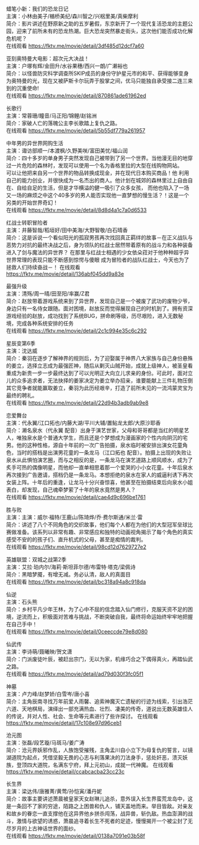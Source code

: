 蜡笔小新：我们的恐龙日记  
主演：小林由美子/楢桥美纪/森川智之/兴梠里美/真柴摩利  
简介：影片讲述在野原新之助的五岁暑假，东京新开了一个现代复活恐龙的主题公园，迎来了前所未有的恐龙热潮。巨大恐龙突然暴走街头，这次他们能否成功化解危机呢？  
在线观看  https://fktv.me/movie/detail/3df485d12dcf7a60  


亚刻奥特曼大电影：超次元大决战！  
主演：户塚有辉/金田升/水谷果穗/西兴一朗/广濑裕也  
简介：以怪兽防灾科学调查所SKIP成员的身份守护星元市的和平、获得能够变身为奥特曼的光，现在又被萨斯卡尔玩弄于股掌之间，优马只能独自承受接二连三来到的沉重使命!  
在线观看  https://fktv.me/movie/detail/870861ade61962ed    


长歌行  
主演：常蓉珊/瞳音/马正阳/锦鲤/赵铭洲  
简介：家破人亡的落魄公主李长歌踏上复仇之路。  
在线观看  https://fktv.me/movie/detail/5b55df779a261957      


中年男的异世界网购生活  
主演：诹访部顺一/本渡枫/久野美咲/富田美忧/福山润  
简介：四十多岁的单身男子突然发现自己被带到了另一个世界。当他漫无目的地穿过一片危险的森林时，发现可以使用一个名为香格里拉的大型在线购物网站。  
可以让他把来自另一个世界的物品转换成现金，并在现代日本购买商品！他 利用自己的能力创业，并很快成为一名杰出的商人。他计划在城郊的森林里过上自由自在、自给自足的生活，但是才华横溢的健一吸引了众多女孩，
而他也陷入了一场又一场的麻烦之中这个40多岁的男人能否实现他一直梦想的慢生活？！这是一个另类的开始世界奇幻！  
在线观看  https://fktv.me/movie/detail/8d8d4a1c7a0d6533  


红战士转职冒险者    
主演：井藤智哉/稻垣好/田中美海/大野智敬/白石晴香  
简介：这是诉说一个看似阳光的孤寂男孩再次找回真正羁绊的故事－在正义战队与恶势力对抗的最终决战之后，身为领队的红战士居然带着原有的战斗力和各种装备进入了剑与魔法的异世界？
在那里与红战士相遇的少女依朵菈对于他种种超乎异世界常理的表现只能不断感到惊愕与傻眼 成为冒险者的战队红战士，今天也为了拯救人们持续奋战－！
在线观看  https://fktv.me/movie/detail/136abf045dd9a83e    


最强升级      
主演：清殇/周一晴/田至阳/率赢/Z君  
简介：赵放带着游戏系统来到了异世界，发现自己是一个被废了武功的废物少爷，身边只有一名侍女跟随。面对困境，赵放反而觉得展现自己的时机到了。拥有资深游戏经验的赵放，成功找到了系统BUG，拼命刷等级，历尽艰险，进入无数秘境，完成各种系统安排的任务  
在线观看  https://fktv.me/movie/detail/2c1c994e35c6c292  

星辰变第6季        
主演：沈达威  
简介：秦羽在逐步了解神界的规则后，为了迎娶属于神界八大家族与自己身份悬殊的姜立，选择立志成为最强匠神，随后从剿灭山贼开始，成就上级神人，被圣皇看重成为新贵一步一步最终达到了可以光明正大向立儿求亲的身份。可此时，面对立儿的众多追求者，无法抉择的姜家决定为姜立举办招亲，谁要能献上三件礼物压倒其它竞争者就能赢取姜立，秦羽为此历经艰辛，打造了前所未见的一流鸿蒙灵宝为最终的聘礼。   
在线观看  https://fktv.me/movie/detail/22d94b3adb9ab9e8  


恋爱舞台         
主演：代永翼/江口拓也/内藤大湖/平川大辅/置鲇龙太郎/大原沙耶香  
简介：濑名泉水（代永翼 配音）出身于演艺世家，父母和哥哥都是当红的明星艺人，唯独泉水是个普通大学生，而且还是个梦想成为漫画家的个性内向阴沉的宅男。他的这种性格，源自十年前的一次广告拍摄，泉水临时被安排出演女花童角色，当时的搭档是出演男花童的一条龙马（江口拓也 配音）。拍摄上出现的失败让泉水从此惧怕演艺圈，而与之相反的是，一条龙马在演艺道路上顺风顺水，成为了炙手可热的偶像明星，而他却一直单相思着那一个爱哭的小小女花童。十年后泉水再次接到广告邀请，搭档仍是一条龙马。本想拒绝的泉水在家人的威逼利诱下再次女装上阵。十年后的重逢，让龙马十分兴奋惊喜，他甚至在拍摄结束后向泉水小姐表白，却发现，自己魂牵梦萦了十年的泉水竟然是男人？  
在线观看  https://fktv.me/movie/detail/cae4d9c696be1761    


胜与败           
主演：主演：威尔·福特/王鹿山/陈琦烨/乔·费尔斯通/米兰·雷   
简介：讲述了八个不同角色的交织故事，他们每个人都在为他们的大型冠军垒球比赛做准备。该系列以非常有趣、非常感应和独特的动画视角揭示了每个角色的真实感受不安的的孩子们、直升机式的父母，甚至是痴情的裁判。  
在线观看  https://fktv.me/movie/detail/98cd12d7629727e2     


英雄联盟：双城之战第2季             
主演：艾拉·珀内尔/海莉·斯坦菲尔德/布雷特·塔克/梁佩诗   
简介：黑暗梦魇，有增无减。务必认清，敌人的真面目    
在线观看  https://fktv.me/movie/detail/bc318a94a8c918da    


仙逆  
主演：石头熊     
简介：乡村平凡少年王林，为了心中不屈的信念踏入仙门修行，克服天资不足的困境，逆流而上，积极面对苦难与挑战，不断突破自我，最终将命运始终牢牢地把握在自己手中！      
在线观看  https://fktv.me/movie/detail/0ceeccde79e8d080    


仙武传    
主演：李诗萌/聂曦映/贺文潇    
简介：门派废徒叶辰，被赶出宗门，无以为家，机缘巧合之下偶得真火，再踏仙武之路。        
在线观看  https://fktv.me/movie/detail/ad79d030f3fc05f1      


神墓    
主演：卢力峰/赵梦娇/白雪岑/唐小喜   
简介：主角辰南寻找万年前爱人雨馨、追索神魔灭亡遗秘的行迹为线索，引出浩茫六道、天地棋局，演绎出一部充满热血、壮烈、凄美的传奇，道说出无数英雄佳人的传说，并对人性、社会、生命等元素进行了些许探讨。     在线观看  https://fktv.me/movie/detail/17c108e97d96ceb1        


沧元图      
主演：张磊/段艺璇/马斑马/姜广涛    
简介：沧元界妖邪作乱，人族饱受摧残，主角孟川自小立下为母复仇的誓言，以镜湖道院为起点，凭借坚毅无畏的心志与利落果决的刀法身手，惩处奸恶，溃灭妖族，登顶四大道院，名满东宁府，拜上元初山，成就一代神魔。 在线观看  https://fktv.me/movie/detail/ccabcacba23cc23c      


长生界  
主演：梁达伟/唐雅菁/黄莺/孙恺寅/潘丹妮  
简介：故事主要讲述萧晨被皇家天女赵琳儿追杀，意外误入长生界蛮荒龙岛中，这是一条回不了家的穷途，陌路之上困兽和仇人，铺天盖地而来。举目皆敌。对亲友和故乡的眷恋一直支撑他在这异界他乡拼杀闯荡，战异兽，斩仇敌。热血澎湃的战斗，激情与欲望的诱惑，萧晨追寻着长生不死者的足迹，慢慢揭开一个被尘封了无尽岁月的上古神话世界的面纱。  
在线观看  https://fktv.me/movie/detail/0138a7091e03b58f   















